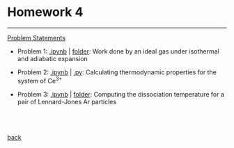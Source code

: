 # Homework 4
------------------------
[Problem Statements](homework_4_thermodynamics.pdf)

- Problem 1: [.ipynb](homework-4-1/homework-4-1.ipynb) | [folder](homework-4-1): Work done by an ideal gas under isothermal and adiabatic expansion

- Problem 2: [.ipynb](homework-4-2/ce_thermo.ipynb) | [.py](homework-4-2/ce_thermo.py): Calculating thermodynamic properties for the system of $\text{Ce}^{3+}$

- Problem 3: [.ipynb](homework-4-grad/lj_particles.ipynb) | [folder](homework-4-grad): Computing the dissociation temperature for a pair of Lennard-Jones Ar particles

<br><br><br>
[back](../README.md)
